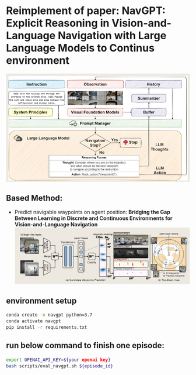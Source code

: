 # Reimplement of paper: **NavGPT: Explicit Reasoning in Vision-and-Language Navigation with Large Language Models** to **Continus environment**

![](docs/navgpt.png)

## Based Method:
- Predict navigable waypoints on agent position: **Bridging the Gap Between Learning in Discrete and Continuous Environments for Vision-and-Language Navigation**
![](docs/waypoint_predictor.png)

## environment setup
```bash
conda create -n navgpt python=3.7
conda activate navgpt
pip install -r requirements.txt
```

## run below command to finish one episode:
```bash
export OPENAI_API_KEY=${your openai key}
bash scripts/eval_navgpt.sh ${episode_id}
```